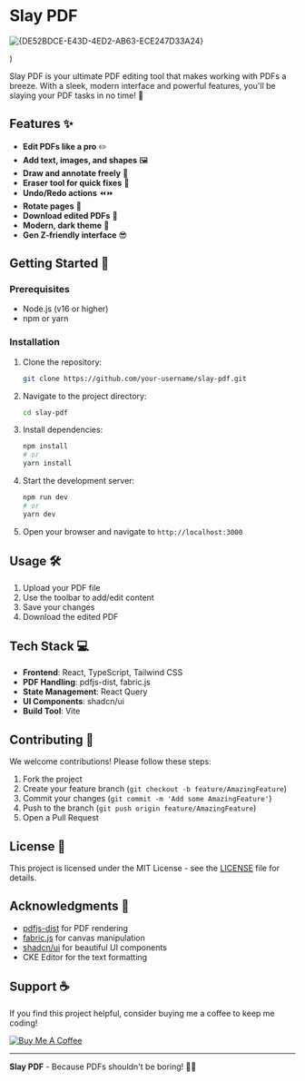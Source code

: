 # Slay PDF 

 ![{DE52BDCE-E43D-4ED2-AB63-ECE247D33A24}](https://github.com/user-attachments/assets/7d014dcc-aa9e-467a-ba16-24f94bed8f24)

) 

Slay PDF is your ultimate PDF editing tool that makes working with PDFs a breeze. With a sleek, modern interface and powerful features, you'll be slaying your PDF tasks in no time! 💅

## Features ✨

- **Edit PDFs like a pro** ✏️
- **Add text, images, and shapes** 🖼️
- **Draw and annotate freely** 🎨
- **Eraser tool for quick fixes** 🧼
- **Undo/Redo actions** ⏪⏩
- **Rotate pages** 🔄
- **Download edited PDFs** 💾
- **Modern, dark theme** 🌙
- **Gen Z-friendly interface** 😎

## Getting Started 🏁

### Prerequisites

- Node.js (v16 or higher)
- npm or yarn

### Installation

1. Clone the repository:
   ```bash
   git clone https://github.com/your-username/slay-pdf.git
   ```
2. Navigate to the project directory:
   ```bash
   cd slay-pdf
   ```
3. Install dependencies:
   ```bash
   npm install
   # or
   yarn install
   ```
4. Start the development server:
   ```bash
   npm run dev
   # or
   yarn dev
   ```
5. Open your browser and navigate to `http://localhost:3000`

## Usage 🛠️

1. Upload your PDF file
2. Use the toolbar to add/edit content
3. Save your changes
4. Download the edited PDF

## Tech Stack 💻

- **Frontend**: React, TypeScript, Tailwind CSS
- **PDF Handling**: pdfjs-dist, fabric.js
- **State Management**: React Query
- **UI Components**: shadcn/ui
- **Build Tool**: Vite

## Contributing 🤝

We welcome contributions! Please follow these steps:

1. Fork the project
2. Create your feature branch (`git checkout -b feature/AmazingFeature`)
3. Commit your changes (`git commit -m 'Add some AmazingFeature'`)
4. Push to the branch (`git push origin feature/AmazingFeature`)
5. Open a Pull Request

## License 📄

This project is licensed under the MIT License - see the [LICENSE](LICENSE) file for details.

## Acknowledgments 🙏

- [pdfjs-dist](https://mozilla.github.io/pdf.js/) for PDF rendering
- [fabric.js](http://fabricjs.com/) for canvas manipulation
- [shadcn/ui](https://ui.shadcn.com/) for beautiful UI components
- CKE Editor for the text formatting

## Support ☕

If you find this project helpful, consider buying me a coffee to keep me coding!

[![Buy Me A Coffee](https://www.buymeacoffee.com/assets/img/custom_images/orange_img.png)](https://www.buymeacoffee.com/yourusername)

---

**Slay PDF** - Because PDFs shouldn't be boring! 💅✨
